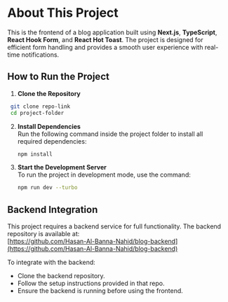 # About This Project  

This is the frontend of a blog application built using **Next.js**, **TypeScript**, **React Hook Form**, and **React Hot Toast**. The project is designed for efficient form handling and provides a smooth user experience with real-time notifications.  

## How to Run the Project  

1. **Clone the Repository**  
  ```bash
   git clone repo-link
   cd project-folder
   ```  
2. **Install Dependencies**  
   Run the following command inside the project folder to install all required dependencies:  
   ```bash
   npm install
   ```  
3. **Start the Development Server**  
   To run the project in development mode, use the command:  
   ```bash
   npm run dev --turbo
   ```  

## Backend Integration  

This project requires a backend service for full functionality. The backend repository is available at:  
[https://github.com/Hasan-Al-Banna-Nahid/blog-backend](https://github.com/Hasan-Al-Banna-Nahid/blog-backend)  

To integrate with the backend:  
- Clone the backend repository.  
- Follow the setup instructions provided in that repo.  
- Ensure the backend is running before using the frontend.  

